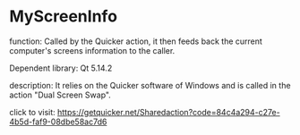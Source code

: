 # MyScreenInfo
function: Called by the Quicker action, it then feeds back the current computer's screens information to the caller.

Dependent library: Qt 5.14.2

description: It relies on the Quicker software of Windows and is called in the action "Dual Screen Swap".

click to visit: https://getquicker.net/Sharedaction?code=84c4a294-c27e-4b5d-faf9-08dbe58ac7d6
